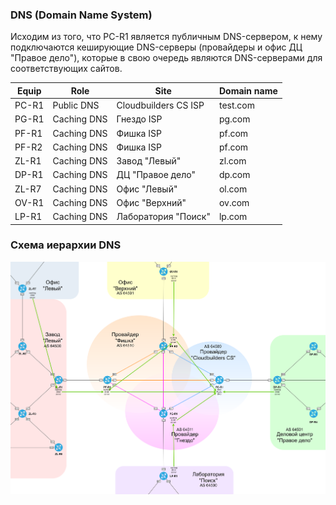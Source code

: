 ###  DNS (Domain Name System)

  Исходим из того, что PC-R1 является публичным DNS-сервером, к нему подключаются кеширующие DNS-серверы (провайдеры и офис ДЦ "Правое дело"), которые в свою очередь являются DNS-серверами для соответствующих сайтов.
  
| Equip | Role | Site | Domain name |
|-------|------|------|-------------|
| PC-R1 | Public DNS | Cloudbuilders CS ISP | test.com |
| PG-R1 | Caching DNS | Гнездо ISP | pg.com |
| PF-R1 | Caching DNS | Фишка ISP | pf.com |
| PF-R2 | Caching DNS | Фишка ISP | pf.com |
| ZL-R1 | Caching DNS | Завод "Левый" | zl.com |
| DP-R1 | Caching DNS | ДЦ "Правое дело" | dp.com |
| ZL-R7 | Caching DNS | Офис "Левый" | ol.com |
| OV-R1 | Caching DNS | Офис "Верхний" | ov.com |
| LP-R1 | Caching DNS | Лаборатория "Поиск" | lp.com |

###  Схема иерархии DNS 

![](../pics/dns.png)
